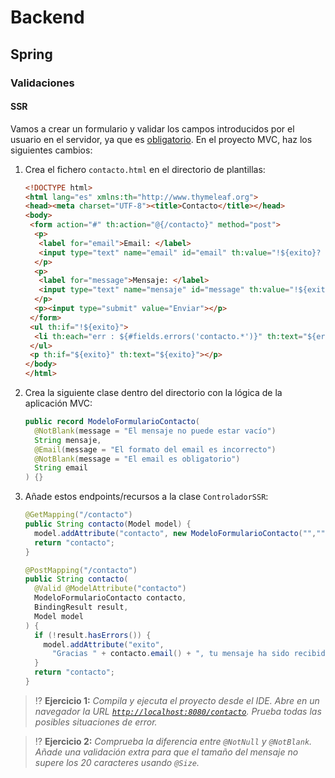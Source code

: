 # Backend

## Spring

### Validaciones

#### SSR

Vamos a crear un formulario y validar los campos introducidos por el usuario en el servidor, ya que es [obligatorio](../../tema5/js/vulnerabilidades-validaciones.html). En el proyecto MVC, haz los siguientes cambios:

1. Crea el fichero `contacto.html` en el directorio de plantillas:

   ```html
   <!DOCTYPE html>
   <html lang="es" xmlns:th="http://www.thymeleaf.org">
   <head><meta charset="UTF-8"><title>Contacto</title></head>
   <body>
    <form action="#" th:action="@{/contacto}" method="post">
     <p>
      <label for="email">Email: </label>
      <input type="text" name="email" id="email" th:value="!${exito}? ${contacto.email}">
     </p>
     <p>
      <label for="message">Mensaje: </label>
      <input type="text" name="mensaje" id="message" th:value="!${exito}? ${contacto.mensaje}">
     </p>
     <p><input type="submit" value="Enviar"></p>
    </form>
    <ul th:if="!${exito}">
     <li th:each="err : ${#fields.errors('contacto.*')}" th:text="${err}"></li>
    </ul>
    <p th:if="${exito}" th:text="${exito}"></p>
   </body>
   </html>
   ```

1. Crea la siguiente clase dentro del directorio con la lógica de la aplicación MVC:

   ```java
   public record ModeloFormularioContacto(
     @NotBlank(message = "El mensaje no puede estar vacío")
     String mensaje,
     @Email(message = "El formato del email es incorrecto")
     @NotBlank(message = "El email es obligatorio")
     String email
   ) {}
   ```

1. Añade estos endpoints/recursos a la clase `ControladorSSR`:

   ```java
   @GetMapping("/contacto")
   public String contacto(Model model) {
     model.addAttribute("contacto", new ModeloFormularioContacto("",""));
     return "contacto";
   }

   @PostMapping("/contacto")
   public String contacto(
     @Valid @ModelAttribute("contacto") 
     ModeloFormularioContacto contacto, 
     BindingResult result,
     Model model
   ) {
     if (!result.hasErrors()) {
       model.addAttribute("exito", 
         "Gracias " + contacto.email() + ", tu mensaje ha sido recibido.");
     }
     return "contacto";
   }
   ```

> ⁉️ **Ejercicio 1:** _Compila y ejecuta el proyecto desde el IDE. Abre en un navegador la URL [`http://localhost:8080/contacto`](http://localhost:8080/contacto). Prueba todas las posibles situaciones de error._

> ⁉️ **Ejercicio 2:** _Comprueba la diferencia entre `@NotNull` y `@NotBlank`. Añade una validación extra para que el tamaño del mensaje no supere los 20 caracteres usando `@Size`._